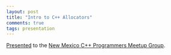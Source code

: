 ```yaml
---
layout: post
title: "Intro to C++ Allocators"
comments: true
tags: presentation
---
```


[Presented](/presentation/intro-allocators-cpp.pdf) to the [New Mexico C++ Programmers Meetup Group](https://www.meetup.com/new-mexico-cpp-programmers/).
